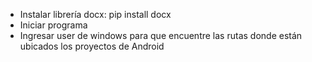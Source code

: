 - Instalar librería docx: pip install docx
- Iniciar programa
- Ingresar user de windows para que encuentre las rutas donde están ubicados los proyectos de Android